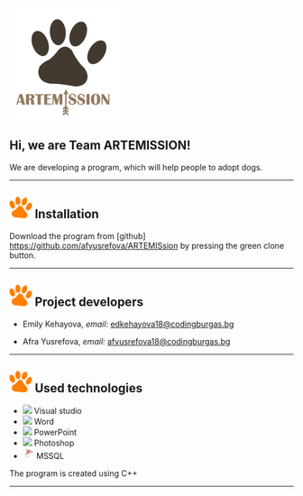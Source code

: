 <img src="Images/FINAL_LOGO_3.png" width="200">

## Hi, we are Team ARTEMISSION!


We are developing a program, which will help people to adopt dogs. 


---
 

## <img src="Images/ORANGE_PAW.png" width="40">  Installation 

Download the program from [github] https://github.com/afyusrefova/ARTEMISsion by pressing the green clone button. 

---

## <img src="Images/ORANGE_PAW.png" width="40"> Project developers
- Emily Kehayova, *email:* edkehayova18@codingburgas.bg

- Afra Yusrefova, *email:* afyusrefova18@codingburgas.bg

---

## <img src="Images/ORANGE_PAW.png" width="40"> Used technologies
- <img src="https://media.discordapp.net/attachments/815253581149896790/818134527842582578/Visual_Studio_Icon_2019.svg.png?width=541&height=541" width="20"> Visual studio
-  <img src="https://media.discordapp.net/attachments/815253581149896790/818133539903111188/Microsoft_Word_logo.png" width="20"> Word
- <img src="https://media.discordapp.net/attachments/815253581149896790/818136011359518780/kisspng-microsoft-powerpoint-computer-software-microsoft-o-5b3b3927c75c49.3318087715306079118166-rem.png" width="20"> PowerPoint
- <img src="https://media.discordapp.net/attachments/815253581149896790/818130499204939866/788px-Adobe_Photoshop_CC_icon.svg.png?width=555&height=541" width="20"> Photoshop
- <img src="Images/MICROSOFT-SQL-SERVER-LOGO.png" width="20"> MSSQL

 The program is created using C++
 
 ---
